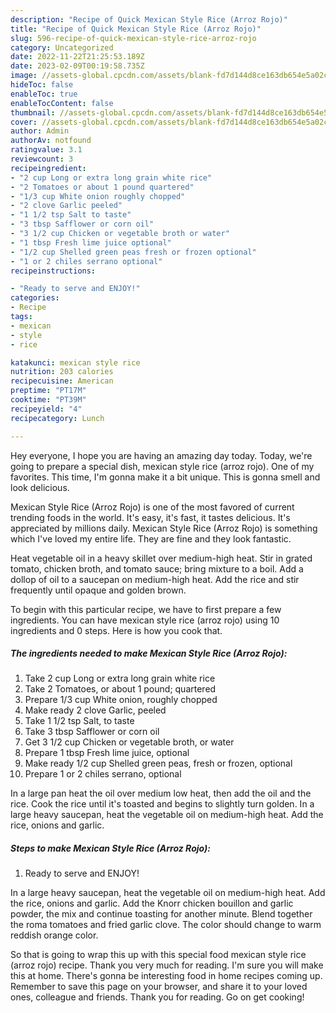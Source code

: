 ```yaml
---
description: "Recipe of Quick Mexican Style Rice (Arroz Rojo)"
title: "Recipe of Quick Mexican Style Rice (Arroz Rojo)"
slug: 596-recipe-of-quick-mexican-style-rice-arroz-rojo
category: Uncategorized
date: 2022-11-22T21:25:53.189Z
date: 2023-02-09T00:19:58.735Z
image: //assets-global.cpcdn.com/assets/blank-fd7d144d8ce163db654e5a02c40b08a2775adb7897d16e4062681dc7e1b2800f.png
hideToc: false
enableToc: true
enableTocContent: false
thumbnail: //assets-global.cpcdn.com/assets/blank-fd7d144d8ce163db654e5a02c40b08a2775adb7897d16e4062681dc7e1b2800f.png
cover: //assets-global.cpcdn.com/assets/blank-fd7d144d8ce163db654e5a02c40b08a2775adb7897d16e4062681dc7e1b2800f.png
author: Admin
authorAv: notfound
ratingvalue: 3.1
reviewcount: 3
recipeingredient:
- "2 cup Long or extra long grain white rice"
- "2 Tomatoes or about 1 pound quartered"
- "1/3 cup White onion roughly chopped"
- "2 clove Garlic peeled"
- "1 1/2 tsp Salt to taste"
- "3 tbsp Safflower or corn oil"
- "3 1/2 cup Chicken or vegetable broth or water"
- "1 tbsp Fresh lime juice optional"
- "1/2 cup Shelled green peas fresh or frozen optional"
- "1 or 2 chiles serrano optional"
recipeinstructions:

- "Ready to serve and ENJOY!"
categories:
- Recipe
tags:
- mexican
- style
- rice

katakunci: mexican style rice 
nutrition: 203 calories
recipecuisine: American
preptime: "PT17M"
cooktime: "PT39M"
recipeyield: "4"
recipecategory: Lunch

---
```



Hey everyone, I hope you are having an amazing day today. Today, we're going to prepare a special dish, mexican style rice (arroz rojo). One of my favorites. This time, I'm gonna make it a bit unique. This is gonna smell and look delicious.

Mexican Style Rice (Arroz Rojo) is one of the most favored of current trending foods in the world. It's easy, it's fast, it tastes delicious. It's appreciated by millions daily. Mexican Style Rice (Arroz Rojo) is something which I've loved my entire life. They are fine and they look fantastic.

Heat vegetable oil in a heavy skillet over medium-high heat. Stir in grated tomato, chicken broth, and tomato sauce; bring mixture to a boil. Add a dollop of oil to a saucepan on medium-high heat. Add the rice and stir frequently until opaque and golden brown.


To begin with this particular recipe, we have to first prepare a few ingredients. You can have mexican style rice (arroz rojo) using 10 ingredients and 0 steps. Here is how you cook that.

<!--inarticleads1-->

##### The ingredients needed to make Mexican Style Rice (Arroz Rojo):

1. Take 2 cup Long or extra long grain white rice
1. Take 2 Tomatoes, or about 1 pound; quartered
1. Prepare 1/3 cup White onion, roughly chopped
1. Make ready 2 clove Garlic, peeled
1. Take 1 1/2 tsp Salt, to taste
1. Take 3 tbsp Safflower or corn oil
1. Get 3 1/2 cup Chicken or vegetable broth, or water
1. Prepare 1 tbsp Fresh lime juice, optional
1. Make ready 1/2 cup Shelled green peas, fresh or frozen, optional
1. Prepare 1 or 2 chiles serrano, optional


In a large pan heat the oil over medium low heat, then add the oil and the rice. Cook the rice until it&#39;s toasted and begins to slightly turn golden. In a large heavy saucepan, heat the vegetable oil on medium-high heat. Add the rice, onions and garlic. 

<!--inarticleads2-->

##### Steps to make Mexican Style Rice (Arroz Rojo):


1. Ready to serve and ENJOY!

In a large heavy saucepan, heat the vegetable oil on medium-high heat. Add the rice, onions and garlic. Add the Knorr chicken bouillon and garlic powder, the mix and continue toasting for another minute. Blend together the roma tomatoes and fried garlic clove. The color should change to warm reddish orange color. 

So that is going to wrap this up with this special food mexican style rice (arroz rojo) recipe. Thank you very much for reading. I'm sure you will make this at home. There's gonna be interesting food in home recipes coming up. Remember to save this page on your browser, and share it to your loved ones, colleague and friends. Thank you for reading. Go on get cooking!
